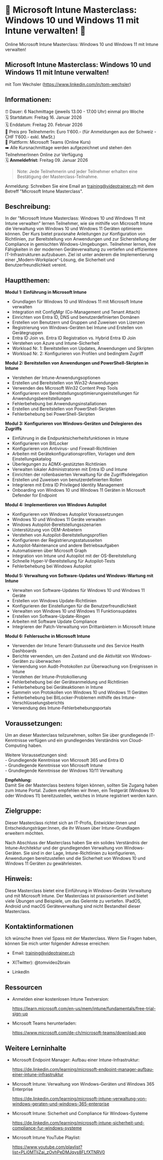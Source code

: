 # 📢 Microsoft Intune Masterclass: Windows 10 und Windows 11 mit Intune verwalten! 📢
Online Microsoft Intune Masterclass: Windows 10 und Windows 11 mit Intune verwalten!

## Microsoft Intune Masterclass: Windows 10 und Windows 11 mit Intune verwalten!
mit Tom Wechsler (https://www.linkedin.com/in/tom-wechsler)

## Informationen:
⏰ Dauer: 6 Nachmittage (jeweils 13.00 - 17.00 Uhr) einmal pro Woche  
🗓️ Startdatum: Freitag 16. Januar 2026  
🗓️ Enddatum: Freitag 20. Februar 2026  
💸 Preis pro TeilnehmerIn: Euro 1'600.- (für Anmeldungen aus der Schweiz - CHF 1'600.- exkl. MwSt.)  
📍 Plattform: Microsoft Teams (Online Kurs)  
➡️ Alle Kursnachmittage werden aufgezeichnet und stehen den TeilnehmerInnen Online zur Verfügung  
🗓️ **Anmeldefrist:** Freitag 09. Januar 2026  

> Note: Jede Teilnehmerin und jeder Teilnehmer erhalten eine Bestätigung der Masterclass-Teilnahme.

Anmeldung: Schreiben Sie eine Email an training@videotrainer.ch mit dem Betreff "Microsoft Intune Masterclass".  

## Beschreibung:
In der "Microsoft Intune Masterclass: Windows 10 und Windows 11 mit Intune verwalten" lernen Teilnehmer, wie sie mithilfe von Microsoft Intune die Verwaltung von Windows 10 und Windows 11 Geräten optimieren können. Der Kurs bietet praxisnahe Anleitungen zur Konfiguration von Richtlinien, zur Bereitstellung von Anwendungen und zur Sicherstellung der Compliance in gemischten Windows-Umgebungen. Teilnehmer lernen, ihre Fähigkeiten in der modernen Geräteverwaltung zu vertiefen und effizientere IT-Infrastrukturen aufzubauen. Ziel ist unter anderem die Implementierung einer „Modern-Workplace“-Lösung, die Sicherheit und Benutzerfreundlichkeit vereint.

## Hauptthemen:

**Modul 1: Einführung in Microsoft Intune**  

- Grundlagen für Windows 10 und Windows 11 mit Microsoft Intune verwalten
- Integration mit ConfigMgr (Co-Management und Tenant Attach)
- Einrichten von Entra ID, DNS und benutzerdefinierten Domänen
- Erstellen von Benutzern und Gruppen und Zuweisen von Lizenzen
- Registrierung von Windows-Geräten bei Intune und Erstellen von Gerätegruppen
- Entra ID Join vs. Entra ID Registration vs. Hybrid Entra ID Join
- Verstehen von Azure und Intune-Sicherheit
- Workload Nr. 1: Bereitstellen von Updates, Anwendungen und Skripten 
- Workload Nr. 2: Konfigurieren von Profilen und bedingtem Zugriff


**Modul 2: Bereitstellen von Anwendungen und PowerShell-Skripten in Intune**  

- Verstehen der Intune-Anwendungsoptionen
- Erstellen und Bereitstellen von Win32-Anwendungen
- Verwenden des Microsoft Win32 Content Prep Tools
- Konfigurieren von Bereitstellungsoptimierungseinstellungen für Anwendungsbereitstellungen
- Fehlerbehebung bei Anwendungsinstallationen
- Erstellen und Bereitstellen von PowerShell-Skripten
- Fehlerbehebung bei PowerShell-Skripten


**Modul 3: Konfigurieren von Windows-Geräten und Delegieren des Zugriffs**  

- Einführung in die Endpunktsicherheitsfunktionen in Intune
- Konfigurieren von BitLocker
- Konfigurieren von Antivirus- und Firewall-Richtlinien
- Arbeiten mit Gerätekonfigurationsprofilen, Vorlagen und dem Einstellungskatalog
- Überlegungen zu ADMX-gestützten Richtlinien
- Verwalten lokaler Administratoren mit Entra ID und Intune 
- Einrichten der rollenbasierten Verwaltung für die Zugriffsdelegation
- Erstellen und Zuweisen von benutzerdefinierten Rollen
- Integrieren mit Entra ID Privileged Identity Management
- Onboarding von Windows 10 und Windows 11 Geräten in Microsoft Defender for Endpoint


**Modul 4: Implementieren von Windows Autopilot**  

- Konfigurieren von Windows Autopilot Voraussetzungen
- Windows 10 und Windows 11 Geräte verwalten
- Windows Autopilot-Bereitstellungsszenarien
- Unterstützung von OEM-Anbietern
- Verstehen von Autopilot-Bereitstellungsprofilen 
- Konfigurieren der Registrierungsstatusseiten
- Autopilot-Maintenance und andere Betriebsaufgaben
- Automatisieren über Microsoft Graph
- Integration von Intune und Autopilot mit der OS-Bereitstellung
- Schnelle Hyper-V-Bereitstellung für Autopilot-Tests
- Fehlerbehebung bei Windows Autopilot


**Modul 5: Verwaltung von Software-Updates und Windows-Wartung mit Intune**  

- Verwalten von Software-Updates für Windows 10 und Windows 11 Geräte
- Erstellen von Windows Update-Richtlinien
- Konfigurieren der Einstellungen für die Benutzerfreundlichkeit
- Verwalten von Windows 10 und Windows 11 Funktionsupdates
- Erstellen von Software-Update-Ringen
- Arbeiten mit Software Update Compliance
- Integrieren der Patch-Verwaltung von Drittanbietern in Microsoft Intune


**Modul 6: Fehlersuche in Microsoft Intune**   

- Verwenden der Intune Tenant-Statusseite und des Service Health Dashboards
- Berichte verwenden, um den Zustand und die Aktivität von Windows-Geräten zu überwachen
- Verwendung von Audit-Protokollen zur Überwachung von Ereignissen in Intune
- Verstehen der Intune-Protokollierung
- Fehlerbehebung bei der Geräteanmeldung und Richtlinien
- Fehlerbehebung bei Geräteaktionen in Intune
- Sammeln von Protokollen von Windows 10 und Windows 11 Geräten
- Fehlerbehebung bei BitLocker-Problemen mithilfe des Intune-Verschlüsselungsberichts
- Verwendung des Intune-Fehlerbehebungsportals

## Voraussetzungen:
Um an dieser Masterclass teilzunehmen, sollten Sie über grundlegende IT-Kenntnisse verfügen und ein grundlegendes Verständnis von Cloud-Computing haben. 

Weitere Voraussetzungen sind:  
    - Grundlegende Kenntnisse von Microsoft 365 und Entra ID  
    - Grundlegende Kenntnisse von Microsoft Intune  
    - Grundlegende Kenntnisse der Windows 10/11 Verwaltung

**Empfehlung:**  
Damit Sie der Masterclass bestens folgen können, sollten Sie Zugang haben zum Intune Portal. Zudem empfehlen wir Ihnen, ein Testgerät (Windows 10 oder Windows 11) bereitzustellen, welches in Intune registriert werden kann.

## Zielgruppe:
Dieser Masterclass richtet sich an IT-Profis, Entwickler:Innen und Entscheidungsträger:Innen, die ihr Wissen über Intune-Grundlagen erweitern möchten.  

Nach Abschluss der Masterclass haben Sie ein solides Verständnis der Intune-Architektur und der grundlegenden Verwaltung von Windows-Geräten. Sie sind in der Lage, Intune-Richtlinien zu konfigurieren, Anwendungen bereitzustellen und die Sicherheit von Windows 10 und Windows 11 Geräten zu gewährleisten.

## Hinweis:
Diese Masterclass bietet eine Einführung in Windows-Geräte Verwaltung und mit Microsoft Intune. Der Masterclass ist praxisorientiert und bietet viele Übungen und Beispiele, um das Gelernte zu vertiefen.
IPadOS, Android und macOS Geräteverwaltung sind nicht Bestandteil dieser Masterclass.

## Kontaktinformationen
Ich wünsche Ihnen viel Spass mit der Masterclass. Wenn Sie Fragen haben, können Sie mich unter folgender Adresse erreichen:

- Email: training@videotrainer.ch

- X(Twitter): @tomvideo2brain

- LinkedIn

## Ressourcen
- Anmelden einer kostenlosen Intune Testversion:

  https://learn.microsoft.com/en-us/mem/intune/fundamentals/free-trial-sign-up

- Microsoft Teams herunterladen:

  https://www.microsoft.com/de-ch/microsoft-teams/download-app

## Weitere Lerninhalte
- Microsoft Endpoint Manager: Aufbau einer Intune-Infrastruktur:

  https://de.linkedin.com/learning/microsoft-endpoint-manager-aufbau-einer-intune-infrastruktur

- Microsoft Intune: Verwaltung von Windows-Geräten und Windows 365 Enterprise
 
  https://de.linkedin.com/learning/microsoft-intune-verwaltung-von-windows-geraten-und-windows-365-enterprise

- Microsoft Intune: Sicherheit und Compliance für Windows-Systeme

  https://de.linkedin.com/learning/microsoft-intune-sicherheit-und-compliance-fur-windows-systeme

- Microsoft Intune YouTube Playlist:
  
  https://www.youtube.com/playlist?list=PLi0MTIjZai_zOvhPeDMJqys8FLfXTNRV0